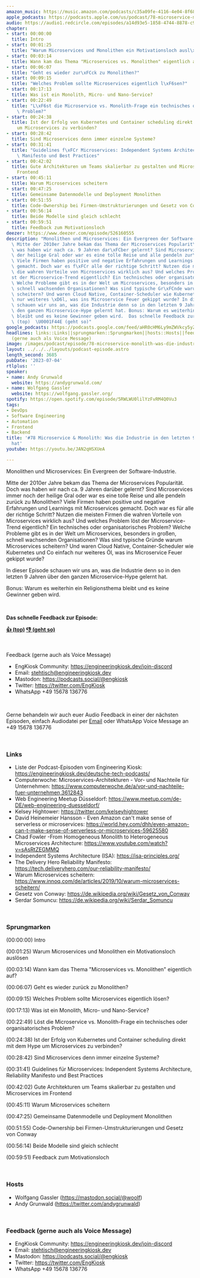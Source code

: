 ```yaml
---
amazon_music: https://music.amazon.com/podcasts/c35a09fe-4116-4e04-8f68-77d61b112e46/episodes/cfd63728-db8e-4482-90e3-2f96bec24b3a/engineering-kiosk-78-microservice-monolith-was-die-industrie-in-den-letzten-9-jahren-gelernt-hat
apple_podcasts: https://podcasts.apple.com/us/podcast/78-microservice-monolith-was-die-industrie-in-den-letzten/id1603082924?i=1000619207536&uo=4
audio: https://audio1.redcircle.com/episodes/a14d93e5-1858-4744-8878-c911c0a07c47/stream.mp3
chapter:
- start: 00:00:00
  title: Intro
- start: 00:01:25
  title: "Warum Microservices und Monolithen ein Motivationsloch ausl\xF6sen"
- start: 00:03:14
  title: Wann kam das Thema "Microservices vs. Monolithen" eigentlich auf?
- start: 00:06:07
  title: "Geht es wieder zur\xFCck zu Monolithen?"
- start: 00:09:15
  title: "Welches Problem sollte Microservices eigentlich l\xF6sen?"
- start: 00:17:13
  title: Was ist ein Monolith, Micro- und Nano-Service?
- start: 00:22:49
  title: "L\xF6st die Microservice vs. Monolith-Frage ein technisches oder organisatorisches\
    \ Problem?"
- start: 00:24:38
  title: Ist der Erfolg von Kubernetes und Container scheduling direkt mit dem Hype
    um Microservices zu verbinden?
- start: 00:28:42
  title: Sind Microservices denn immer einzelne Systeme?
- start: 00:31:41
  title: "Guidelines f\xFCr Microservices: Independent Systems Architecture, Reliability\
    \ Manifesto und Best Practices"
- start: 00:42:02
  title: Gute Architekturen um Teams skalierbar zu gestalten und Microservices im
    Frontend
- start: 00:45:11
  title: Warum Microservices scheitern
- start: 00:47:25
  title: Gemeinsame Datenmodelle und Deployment Monolithen
- start: 00:51:55
  title: Code-Ownership bei Firmen-Umstrukturierungen und Gesetz von Conway
- start: 00:56:14
  title: Beide Modelle sind gleich schlecht
- start: 00:59:51
  title: Feedback zum Motivationsloch
deezer: https://www.deezer.com/episode/526160555
description: "Monolithen und Microservices: Ein Evergreen der Software-Industrie.\
  \ Mitte der 2010er Jahre bekam das Thema der Microservices Popularit\xE4t. Doch\
  \ was haben wir nach ca. 9 Jahren dar\xFCber gelernt? Sind Microservices immer noch\
  \ der heilige Gral oder war es eine tolle Reise und alle pendeln zur\xFCck zu Monolithen?\
  \ Viele Firmen haben positive und negative Erfahrungen und Learnings mit Microservices\
  \ gemacht. Doch war es f\xFCr alle der richtige Schritt? Nutzen die meisten Firmen\
  \ die wahren Vorteile von Microservices wirklich aus? Und welches Problem l\xF6\
  st der Microservice-Trend eigentlich? Ein technisches oder organisatorisches Problem?\
  \ Welche Probleme gibt es in der Welt um Microservices, besonders in gro\xDFen,\
  \ schnell wachsenden Organisationen? Was sind typische Gr\xFCnde warum Microservices\
  \ scheitern? Und waren Cloud Native, Container-Scheduler wie Kubernetes und Co einfach\
  \ nur weiteres \xD6l, was ins Microservice Feuer gekippt wurde? In dieser Episode\
  \ schauen wir uns an, was die Industrie denn so in den letzten 9 Jahren \xFCber\
  \ den ganzen Microservice-Hype gelernt hat. Bonus: Warum es weiterhin ein Religionsthema\
  \ bleibt und es keine Gewinner geben wird.  Das schnelle Feedback zur Episode: \U0001F44D\
  \ (top)  \U0001F44E (geht so)"
google_podcasts: https://podcasts.google.com/feed/aHR0cHM6Ly9mZWVkcy5yZWRjaXJjbGUuY29tLzBlY2ZkZmQ3LWZkYTEtNGMzZC05NTE1LTQ3NjcyN2Y5ZGY1ZQ/episode/NDMzODRmYTMtNzhkNS00Yzc5LWFkNDctMDFiZmQyY2E4M2E4?sa=X&ved=2ahUKEwiI0qCll_T_AhU3m44IHcNiBlgQkfYCegQIARAF
headlines: links::Links||sprungmarken::Sprungmarken||hosts::Hosts||feedback-gerne-auch-als-voice-message::Feedback
  (gerne auch als Voice Message)
image: /images/podcast/episode/78-microservice-monolith-was-die-industrie-in-den-letzten-9-jahren-gelernt-hat.jpg
layout: ../../../layouts/podcast-episode.astro
length_second: 3685
pubDate: '2023-07-04'
rtlplus: ''
speaker:
- name: Andy Grunwald
  website: https://andygrunwald.com/
- name: Wolfgang Gassler
  website: https://wolfgang.gassler.org/
spotify: https://open.spotify.com/episode/5RWLWU0lilYzFvRM4Q0Vu3
tags:
- DevOps
- Software Engineering
- Automation
- Frontend
- Backend
title: '#78 Microservice & Monolith: Was die Industrie in den letzten 9 Jahren gelernt
  hat'
youtube: https://youtu.be/JAN2qHSXUeA

---
```

<p>Monolithen und Microservices: Ein Evergreen der Software-Industrie.</p><p>Mitte der 2010er Jahre bekam das Thema der Microservices Popularität. Doch was haben wir nach ca. 9 Jahren darüber gelernt? Sind Microservices immer noch der heilige Gral oder war es eine tolle Reise und alle pendeln zurück zu Monolithen? Viele Firmen haben positive und negative Erfahrungen und Learnings mit Microservices gemacht. Doch war es für alle der richtige Schritt? Nutzen die meisten Firmen die wahren Vorteile von Microservices wirklich aus? Und welches Problem löst der Microservice-Trend eigentlich? Ein technisches oder organisatorisches Problem? Welche Probleme gibt es in der Welt um Microservices, besonders in großen, schnell wachsenden Organisationen? Was sind typische Gründe warum Microservices scheitern? Und waren Cloud Native, Container-Scheduler wie Kubernetes und Co einfach nur weiteres Öl, was ins Microservice Feuer gekippt wurde?</p><p>In dieser Episode schauen wir uns an, was die Industrie denn so in den letzten 9 Jahren über den ganzen Microservice-Hype gelernt hat.</p><p>Bonus: Warum es weiterhin ein Religionsthema bleibt und es keine Gewinner geben wird.</p><p><br></p><p><strong>Das schnelle Feedback zur Episode:</strong></p><p><a href="https://api.openpodcast.dev/feedback/78/upvote" rel="nofollow"><strong>👍 (top)</strong></a><strong>  </strong><a href="https://api.openpodcast.dev/feedback/78/downvote" rel="nofollow"><strong>👎 (geht so)</strong></a></p><p><br></p><p>Feedback (gerne auch als Voice Message)</p><ul><li>EngKiosk Community: <a href="https://engineeringkiosk.dev/join-discord">https://engineeringkiosk.dev/join-discord</a> </li><li>Email: <a href="mailto:stehtisch@engineeringkiosk.dev" rel="nofollow">stehtisch@engineeringkiosk.dev</a></li><li>Mastodon: <a href="https://podcasts.social/@engkiosk" rel="nofollow">https://podcasts.social/@engkiosk</a></li><li>Twitter: <a href="https://twitter.com/EngKiosk" rel="nofollow">https://twitter.com/EngKiosk</a></li><li>WhatsApp +49 15678 136776</li></ul><p><br></p><p>Gerne behandeln wir auch euer Audio Feedback in einer der nächsten Episoden, einfach Audiodatei per <a href="https://engineeringkiosk.dev/kontakt/">Email</a> oder WhatsApp Voice Message an +49 15678 136776</p><p><br></p><h3 id="links">Links</h3><ul><li>Liste der Podcast-Episoden vom Engineering Kiosk: <a href="https://engineeringkiosk.dev/deutsche-tech-podcasts/">https://engineeringkiosk.dev/deutsche-tech-podcasts/</a></li><li>Computerwoche: Microservices-Architekturen - Vor- und Nachteile für Unternehmen: <a href="https://www.computerwoche.de/a/vor-und-nachteile-fuer-unternehmen,3612843" rel="nofollow">https://www.computerwoche.de/a/vor-und-nachteile-fuer-unternehmen,3612843</a></li><li>Web Engineering Meetup Düsseldorf: <a href="https://www.meetup.com/de-DE/web-engineering-duesseldorf/" rel="nofollow">https://www.meetup.com/de-DE/web-engineering-duesseldorf/</a></li><li>Kelsey Hightower: <a href="https://twitter.com/kelseyhightower" rel="nofollow">https://twitter.com/kelseyhightower</a></li><li>David Heinemeier Hansson - Even Amazon can&#39;t make sense of serverless or microservices: <a href="https://world.hey.com/dhh/even-amazon-can-t-make-sense-of-serverless-or-microservices-59625580" rel="nofollow">https://world.hey.com/dhh/even-amazon-can-t-make-sense-of-serverless-or-microservices-59625580</a></li><li>Chad Fowler -From Homogeneous Monolith to Heterogeneous Microservices Architecture: <a href="https://www.youtube.com/watch?v=sAsRtZEGMMQ" rel="nofollow">https://www.youtube.com/watch?v=sAsRtZEGMMQ</a></li><li>Independent Systems Architecture (ISA): <a href="https://isa-principles.org/" rel="nofollow">https://isa-principles.org/</a></li><li>The Delivery Hero Reliability Manifesto: <a href="https://tech.deliveryhero.com/our-reliability-manifesto/" rel="nofollow">https://tech.deliveryhero.com/our-reliability-manifesto/</a></li><li>Warum Microservices scheitern: <a href="https://www.innoq.com/de/articles/2019/10/warum-microservices-scheitern/" rel="nofollow">https://www.innoq.com/de/articles/2019/10/warum-microservices-scheitern/</a></li><li>Gesetz von Conway: <a href="https://de.wikipedia.org/wiki/Gesetz_von_Conway" rel="nofollow">https://de.wikipedia.org/wiki/Gesetz_von_Conway</a></li><li>Serdar Somuncu: <a href="https://de.wikipedia.org/wiki/Serdar_Somuncu" rel="nofollow">https://de.wikipedia.org/wiki/Serdar_Somuncu</a></li></ul><p><br></p><h3 id="sprungmarken">Sprungmarken</h3><p>(00:00:00) Intro</p><p>(00:01:25) Warum Microservices und Monolithen ein Motivationsloch auslösen</p><p>(00:03:14) Wann kam das Thema &#34;Microservices vs. Monolithen&#34; eigentlich auf?</p><p>(00:06:07) Geht es wieder zurück zu Monolithen?</p><p>(00:09:15) Welches Problem sollte Microservices eigentlich lösen?</p><p>(00:17:13) Was ist ein Monolith, Micro- und Nano-Service?</p><p>(00:22:49) Löst die Microservice vs. Monolith-Frage ein technisches oder organisatorisches Problem?</p><p>(00:24:38) Ist der Erfolg von Kubernetes und Container scheduling direkt mit dem Hype um Microservices zu verbinden?</p><p>(00:28:42) Sind Microservices denn immer einzelne Systeme?</p><p>(00:31:41) Guidelines für Microservices: Independent Systems Architecture, Reliability Manifesto und Best Practices</p><p>(00:42:02) Gute Architekturen um Teams skalierbar zu gestalten und Microservices im Frontend</p><p>(00:45:11) Warum Microservices scheitern</p><p>(00:47:25) Gemeinsame Datenmodelle und Deployment Monolithen</p><p>(00:51:55) Code-Ownership bei Firmen-Umstrukturierungen und Gesetz von Conway</p><p>(00:56:14) Beide Modelle sind gleich schlecht</p><p>(00:59:51) Feedback zum Motivationsloch</p><p><br></p><h3 id="hosts">Hosts</h3><ul><li>Wolfgang Gassler (<a href="https://mastodon.social/@woolf" rel="nofollow">https://mastodon.social/@woolf</a>)</li><li>Andy Grunwald (<a href="https://twitter.com/andygrunwald" rel="nofollow">https://twitter.com/andygrunwald</a>)</li></ul><p><br></p><h3 id="feedback-gerne-auch-als-voice-message">Feedback (gerne auch als Voice Message)</h3><ul><li>EngKiosk Community: <a href="https://engineeringkiosk.dev/join-discord">https://engineeringkiosk.dev/join-discord</a> </li><li>Email: <a href="mailto:stehtisch@engineeringkiosk.dev" rel="nofollow">stehtisch@engineeringkiosk.dev</a></li><li>Mastodon: <a href="https://podcasts.social/@engkiosk" rel="nofollow">https://podcasts.social/@engkiosk</a></li><li>Twitter: <a href="https://twitter.com/EngKiosk" rel="nofollow">https://twitter.com/EngKiosk</a></li><li>WhatsApp +49 15678 136776</li></ul>